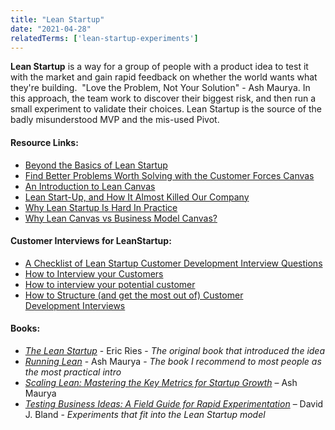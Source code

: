 ```yaml
---
title: "Lean Startup"
date: "2021-04-28"
relatedTerms: ['lean-startup-experiments']
---
```


**Lean Startup** is a way for a group of people with a product idea to test it with the market and gain rapid feedback on whether the world wants what they're building.  "Love the Problem, Not Your Solution" - Ash Maurya. In this approach, the team work to discover their biggest risk, and then run a small experiment to validate their choices. Lean Startup is the source of the badly misunderstood MVP and the mis-used Pivot.

#### Resource Links:

- [Beyond the Basics of Lean Startup](https://ecorner.stanford.edu/articles/beyond-basics-lean-startup/)
- [Find Better Problems Worth Solving with the Customer Forces Canvas](https://blog.leanstack.com/the-updated-problem-interview-script-and-a-new-canvas/)
- [An Introduction to Lean Canvas](https://medium.com/@steve_mullen/an-introduction-to-lean-canvas-5c17c469d3e0)
- [Lean Start-Up, and How It Almost Killed Our Company](https://www.infoq.com/articles/lean-startup-killed/)
- [Why Lean Startup Is Hard In Practice](http://arg0s.in/why-lean-startup-is-hard-in-practice.html)
- [Why Lean Canvas vs Business Model Canvas?](https://blog.leanstack.com/why-lean-canvas-vs-business-model-canvas/)

#### Customer Interviews for LeanStartup:

- [A Checklist of Lean Startup Customer Development Interview Questions](http://arg0s.in/lean-startup-customer-development-interviews.html)
- [How to Interview your Customers](https://customerdevlabs.com/2013/11/05/how-i-interview-customers/)
- [How to interview your potential customer](https://medium.com/lean-startup-circle/how-to-interview-your-potential-customer-5d895024406b)
- [How to Structure (and get the most out of) Customer Development Interviews](https://jasonevanish.com/2012/01/18/how-to-structure-and-get-the-most-out-of-customer-development-interviews/)

#### Books:

- [_The Lean Startup_](https://www.amazon.com/Lean-Startup-Entrepreneurs-Continuous-Innovation/&tag=notesfromatoo-20) - Eric Ries - _The original book that introduced the idea_
- [_Running Lean_](https://www.amazon.com/Running-Lean-Iterate-Plan-Works/&tag=notesfromatoo-20) - Ash Maurya - _The book I recommend to most people as the most practical intro_
- _[Scaling Lean: Mastering the Key Metrics for Startup Growth](https://www.amazon.com/Scaling-Lean-Mastering-Metrics-Startup/&tag=notesfromatoo-20)_ – Ash Maurya
- _[Testing Business Ideas: A Field Guide for Rapid Experimentation](https://www.amazon.com/Rapid-Testing-Business-Ideas-Customer/&tag=notesfromatoo-20)_ – David J. Bland - _Experiments that fit into the Lean Startup model_

